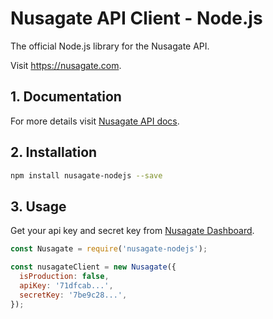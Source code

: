 # Nusagate API Client - Node.js

The official Node.js library for the Nusagate API.

Visit https://nusagate.com.

## 1. Documentation

For more details visit [Nusagate API docs](https://nusagate.docs.apiary.io/#).

## 2. Installation

```sh
npm install nusagate-nodejs --save
```

## 3. Usage

Get your api key and secret key from [Nusagate Dashboard](https://dashboard.nusagate.com/).

```js
const Nusagate = require('nusagate-nodejs');

const nusagateClient = new Nusagate({
  isProduction: false,
  apiKey: '71dfcab...',
  secretKey: '7be9c28...',
});
```
